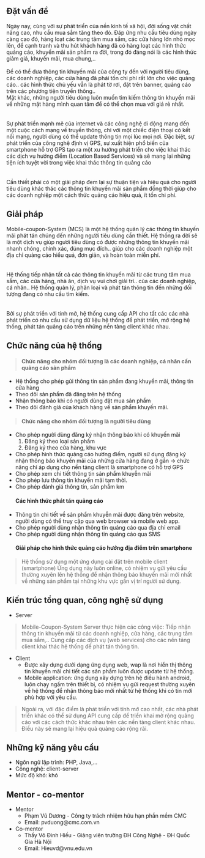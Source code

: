 ## Đặt vấn đề ##
Ngày nay, cùng với sự phát triển của nền kinh tế xã hội, đời sống vật chất nâng cao, nhu cầu mua sắm tăng theo đó. Đáp ứng nhu cầu tiêu dùng ngày càng cao đó, hàng loạt các trung tâm mua sắm, các cửa hàng lớn nhỏ mọc lên, để cạnh tranh và thu hút khách hàng đã có hàng loạt các hình thức quảng cáo, khuyến mãi sản phẩm ra đời, trong đó đáng nói là các hình thức giảm giá, khuyến mãi, mua chung,..
<br><br>
Để có thể đưa thông tin khuyến mãi của công ty đến với người tiêu dùng, các doanh nghiệp, các cửa hàng đã phải tốn chi phí rất lớn cho việc quảng cáo.. các hình thức chủ yếu vẫn là phát tờ rơi, đặt trên banner, quảng cáo trên các phương tiện truyền thông..<br>
Mặt khác, những người tiêu dùng luôn muốn tìm kiếm thông tin khuyến mãi về những mặt hàng mình quan tâm để có thể chọn mua với giá rẻ nhất.<br>
<br><br>
Sự phát triển mạnh mẽ của internet và các công nghệ di động mang đến một cuộc cách mạng về truyền thông, chỉ với một chiếc điện thoại có kết nối mạng, người dùng có thể update thông tin mọi lúc mọi nơi. Đặc biệt, sự phát triển của công nghệ định vị GPS, sự xuất hiện phổ biến của smartphone hỗ trợ GPS tạo ra một xu hướng phát triển cho việc khai thác các dịch vụ hướng điểm (Location Based Services) và sẽ mang lại những tiện ích tuyệt vời trong việc khai thác thông tin quảng cáo<br>
<br><br>
Cần thiết phải có một giải pháp đem lại sự thuận tiện và hiệu quả cho người tiêu dùng khác thác các thông tin khuyến mãi sản phẩm đồng thời giúp cho các doanh nghiệp một cách thức quảng cáo hiệu quả, ít tốn chi phí.<br>
<h2>Giải pháp</h2>
Mobile-coupon-System (MCS) là một hệ thống quản lý các thông tin khuyến mãi phát tán chúng đến những người tiêu dùng cần thiết. Hệ thống ra đời sẽ là một dịch vụ giúp người tiêu dùng có được những thông tin khuyến mãi nhanh chóng, chính xác, đúng mục đích.. giúp cho các doanh nghiệp một địa chỉ quảng cáo hiểu quả, đơn giản, và hoàn toàn miễn phí.<br>
<br><br>
Hệ thống tiếp nhận tất cả các thông tin khuyến mãi từ các trung tâm mua sắm, các cửa hàng, nhà ăn, dịch vụ vui chơi giải trí.. của các doanh nghiệp, cá nhân.. Hệ thống quản lý, phân loại và phát tán thông tin đến những đối tượng đang có nhu cầu tìm kiếm.<br>
<br><br>
Bởi sự phát triển với tính mở, hệ thống cung cấp API cho tất các các nhà phát triển có nhu cầu sử dụng dữ liệu hệ thống để phát triển, mở rộng hệ thống, phát tán quảng cáo trên những nền tảng client khác nhau.<br>
<h2>Chức năng của hệ thống</h2>
<blockquote><h4>Chức năng cho nhóm đối tượng là các doanh nghiệp, cá nhân cần quảng cáo sản phẩm</h4>
</blockquote><ul><li>Hệ thống cho phép gửi thông tin sản phẩm đang khuyến mãi, thông tin cửa hàng<br>
</li><li>Theo dõi sản phẩm đã đăng trên hệ thống<br>
</li><li>Nhận thông báo khi có người dùng đặt mua sản phẩm<br>
</li><li>Theo dõi đánh giá của khách hàng về sản phẩm khuyến mãi.<br>
</li></ul><blockquote><h4>Chức năng cho nhóm đối tượng là người tiêu dùng</h4>
</blockquote><ul><li>Cho phép người dùng đăng ký nhận thông báo khi có khuyến mãi<br>
<ol><li>Đăng ký theo loại sản phẩm<br>
</li><li>Đăng ký theo cửa hàng, khu vực<br>
</li></ol></li><li>Cho phép hình thức quảng cáo hướng điểm, người sử dụng đăng ký nhận thông báo khuyến mãi  của những cửa hàng đang ở gần -> chức năng chỉ áp dụng cho nền tảng client là smartphone có hỗ trợ GPS<br>
</li><li>Cho phép xem chi tiết thông tin sản phẩm khuyễn mãi<br>
</li><li>Cho phép lưu thông tin khuyến mãi tạm thời.<br>
</li><li>Cho phép đánh giá thông tin, sản phẩm km<br>
<h4>Các hình thức phát tán quảng cáo</h4>
</li><li>Thông tin chi tiết về sản phẩm khuyễn mãi được đăng trên website, người dùng có thể truy cập qua web browser và mobile web app.<br>
</li><li>Cho phép người dùng nhận thông tin quảng cáo qua địa chỉ email<br>
</li><li>Cho phép người dùng nhận thông tin quảng cáo qua SMS<br>
<h4>Giải pháp cho hình thức quảng cáo hướng địa điểm trên smartphone</h4>
</li></ul><blockquote>Hệ thống sử dụng một ứng dụng cài đặt trên mobile client (smartphone) Ứng dụng này luôn online, có nhiệm vụ gửi yêu cầu thường xuyên lên hệ thống để nhận thông báo khuyến mãi mới nhất về những sản phẩm tại những khu vực gần vị trí người sử dụng.</blockquote>

<h2>Kiến trúc tổng quan, công nghệ sử dụng</h2>
<ul><li>Server<br>
</li></ul><blockquote>Mobile-Coupon-System Server thực hiện các công việc: Tiếp nhận thông tin khuyến mãi từ các doanh nghiệp, cửa hàng, các trung tâm mua sắm,.. Cung cấp các dịch vụ (web services) cho các nền tảng client khai thác hệ thống để phát tán thông tin.<br>
</blockquote><ul><li>Client<br>
<ul><li>Được xây dựng dưới dạng ứng dụng web, wap là nơi hiển thị thông tin khuyến mãi chi   tiết các sản phẩm luôn được update từ hệ thống.<br>
</li><li>Mobile application: ứng dụng xây dựng trên hệ điều hành android, luôn chạy ngầm trên thiết bị, có nhiệm vụ gửi request thường xuyên về hệ thống để nhận thông báo mới nhất từ hệ thống khi có tin mới phù hợp với yêu cầu.<br>
</li></ul></li></ul><blockquote>Ngoài ra, với đặc điểm là phát triển với tính mở cao nhất, các nhà phát triển khác có thể sử dụng API cung cấp để triển khai mở rộng quảng cáo với các cách thức khác nhau trên các nền tảng client khác nhau. Điều này sẽ mang lại hiệu quả quảng cáo rộng rãi.</blockquote>

<h2>Những kỹ năng yêu cầu</h2>
<ul><li>Ngôn ngữ lập trình: PHP, Java,...<br>
</li><li>Công nghệ: client-server<br>
</li><li>Mức độ khó: khó</li></ul>

<h2>Mentor - co-mentor</h2>
<ul><li>Mentor<br>
<ul><li>Phạm Vũ Dương - Công ty trách nhiệm hữu hạn phần mềm CMC<br>
</li><li>Email: pvduong@cmc.com.vn<br>
</li></ul></li><li>Co-mentor<br>
<ul><li>Thầy Võ Đình Hiếu - Giảng viên trường ĐH Công Nghệ - ĐH Quốc Gia Hà Nội<br>
</li><li>Email: Hieuvd@vnu.edu.vn